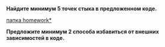 
**Найдите минимум 5 точек стыка в предложенном коде.**

[папка homework*](https://github.com/SmartStepGroupTrainings/NetologyXP.LegacyCode)

**Предложите минимум 2 способа избавиться от внешних зависимостей в коде.**